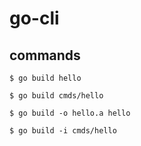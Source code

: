 # go-cli


## commands
```
$ go build hello

$ go build cmds/hello

$ go build -o hello.a hello

$ go build -i cmds/hello

```
